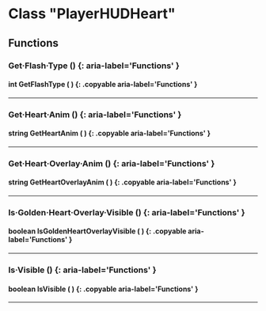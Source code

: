 # Class "PlayerHUDHeart"

## Functions

### Get·Flash·Type () {: aria-label='Functions' }
#### int GetFlashType ( ) {: .copyable aria-label='Functions' }

___
### Get·Heart·Anim () {: aria-label='Functions' }
#### string GetHeartAnim ( ) {: .copyable aria-label='Functions' }

___
### Get·Heart·Overlay·Anim () {: aria-label='Functions' }
#### string GetHeartOverlayAnim ( ) {: .copyable aria-label='Functions' }

___
### Is·Golden·Heart·Overlay·Visible () {: aria-label='Functions' }
#### boolean IsGoldenHeartOverlayVisible ( ) {: .copyable aria-label='Functions' }

___
### Is·Visible () {: aria-label='Functions' }
#### boolean IsVisible ( ) {: .copyable aria-label='Functions' }

___